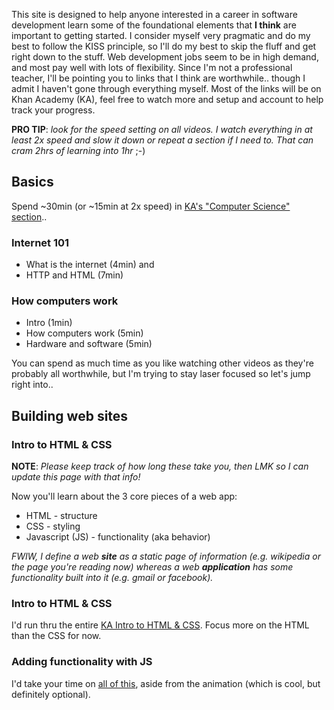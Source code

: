 This site is designed to help anyone interested in a career in software development learn some of the foundational elements that **I think** are important to getting started. I consider myself very pragmatic and do my best to follow the KISS principle, so I'll do my best to skip the fluff and get right down to the stuff. Web development jobs seem to be in high demand, and most pay well with lots of flexibility. Since I'm not a professional teacher, I'll be pointing you to links that I think are worthwhile.. though I admit I haven't gone through everything myself. Most of the links will be on Khan Academy (KA), feel free to watch more and setup and account to help track your progress.

**PRO TIP**: _look for the speed setting on all videos. I watch everything in at least 2x speed and slow it down or repeat a section if I need to. That can cram 2hrs of learning into 1hr_ ;-)

## Basics

Spend ~30min (or ~15min at 2x speed) in [KA's "Computer Science" section](https://www.khanacademy.org/computing/computer-science)..

### Internet 101

* What is the internet (4min) and
* HTTP and HTML (7min)

### How computers work

* Intro (1min)
* How computers work (5min)
* Hardware and software (5min)

You can spend as much time as you like watching other videos as they're probably all worthwhile, but I'm trying to stay laser focused so let's jump right into..

## Building web sites

### Intro to HTML & CSS

**NOTE**: _Please keep track of how long these take you, then LMK so I can update this page with that info!_

Now you'll learn about the 3 core pieces of a web app:

* HTML - structure
* CSS - styling
* Javascript (JS) - functionality (aka behavior)

_FWIW, I define a web **site** as a static page of information (e.g. wikipedia or the page you're reading now) whereas a web **application** has some functionality built into it (e.g. gmail or facebook)._

### Intro to HTML & CSS

I'd run thru the entire [KA Intro to HTML & CSS](https://www.khanacademy.org/computing/computer-programming/html-css). Focus more on the HTML than the CSS for now. 

### Adding functionality with JS

I'd take your time on [all of this](https://www.khanacademy.org/computing/computer-programming/html-css-js), aside from the animation (which is cool, but definitely optional).

